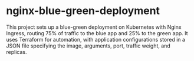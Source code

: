 # nginx-blue-green-deployment
This project sets up a blue-green deployment on Kubernetes with Nginx Ingress, routing 75% of traffic to the blue app and 25% to the green app. It uses Terraform for automation, with application configurations stored in a JSON file specifying the image, arguments, port, traffic weight, and replicas.
